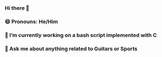 ### Hi there 👋
### 😄 Pronouns: He/Him
### 🔭 I’m currently working on a bash script implemented with C
### 💬 Ask me about anything related to Guitars or Sports
<!--
**VyasKP7/VyasKP7** is a ✨ _special_ ✨ repository because its `README.md` (this file) appears on your GitHub profile.

Here are some ideas to get you started:


- 🌱 I’m currently learning ...
- 👯 I’m looking to collaborate on ...
- 🤔 I’m looking for help with ...

- 📫 How to reach me: ...

- ⚡ Fun fact: ...
-->
